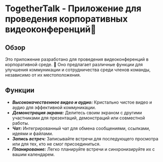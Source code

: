 # TogetherTalk - Приложение для проведения корпоративных видеоконференций🎥

## Обзор
Это приложение разработано для проведения видеоконференций в корпоративной среде. 🚀
Оно предлагает различные функции для улучшения коммуникации и сотрудничества среди членов команды, независимо от их местоположения.

## Функции
- ***Высококачественное видео и аудио:*** Кристально чистое видео и аудио для эффективной коммуникации.
- ***Демонстрация экрана:*** Делитесь своим экраном с другими участниками для презентаций, демонстраций или совместной работы.
- ***Чат:*** Интегрированный чат для обмена сообщениями, ссылками, идеями и файлами.
- ***Запись встреч:*** Записывайте встречи для последующего просмотра или для тех, кто не смог присоединиться.
- ***Планирование:*** Легко планируйте встречи и синхронизируйте их с вашим календарем.

